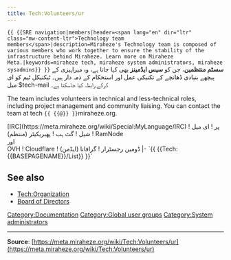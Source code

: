 ```yaml
---
title: Tech:Volunteers/ur
---
```


 `{{ {{SRE navigation|members|header=<span lang="en" dir="ltr" class="mw-content-ltr">Technology team members</span>|description=Miraheze's Technology team is composed of various members who work together to ensure the stability of the infrastructure behind Miraheze. Learn more on Miraheze Meta.|keywords=miraheze tech, miraheze system administrators, miraheze sysadmins}} }}`
**سسٹم منتظمین**، جن کو **سیس ایڈمینز** بھی کہا جاتا ہے، وہ میراہیزی کے پیچھے بنیادی ڈھانچے کے تکنیکی عمل اور استحکام کے ذمہ دار ہیں۔ ٹیکنیکل ٹیم کو ای میل $tech-mail کرکے رابطہ کیا جاسکتا ہے۔

The team includes volunteers in technical and less-technical roles, including project management and community liaising. You can contact the team at tech `{{ {{@}} }}`miraheze.org.

<div style="width: 100%; overflow: auto;>
{| class="wikitable center"
|-
! class="unsortable"| [ `{{ {{fullurl:Tech:Volunteers/List|action=edit}} }}` +/-]
! نام اور کردار
! لبیرہ چیٹ عرفیت <br /> [IRC](https://meta.miraheze.org/wiki/Special:MyLanguage/IRC) پر
! ای میل
! شیل
! گٹ ہب
! پھبریکیٹر (منتظم)
! RamNode <br />اور<br /> OVH
! Cloudflare
! ڈومین رجسٹرار
! گرافانا (ایڈمن)
|- `{{ {{Tech:{{BASEPAGENAME}}/List}} }}`

## See also
* [Tech:Organization](https://meta.miraheze.org/wiki/Tech:Organization)
* [Board of Directors](https://meta.miraheze.org/wiki/Board_of_Directors)

[Category:Documentation](https://meta.miraheze.org/wiki/Category:Documentation)
[Category:Global user groups](https://meta.miraheze.org/wiki/Category:Global_user_groups)
[Category:System administrators](https://meta.miraheze.org/wiki/Category:System_administrators)

----
**Source**: [https://meta.miraheze.org/wiki/Tech:Volunteers/ur](https://meta.miraheze.org/wiki/Tech:Volunteers/ur)